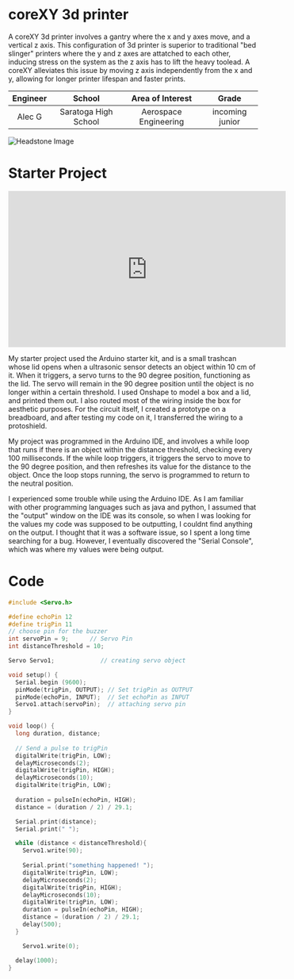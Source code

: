# coreXY 3d printer
A coreXY 3d printer involves a gantry where the x and y axes move, and a vertical z axis. This configuration of 3d printer is superior to traditional "bed slinger" printers where the y and z axes are attatched to each other, inducing stress on the system as the z axis has to lift the heavy toolead. A coreXY alleviates this issue by moving z axis independently from the x and y, allowing for longer printer lifespan and faster prints.


| **Engineer** | **School** | **Area of Interest** | **Grade** |
|:--:|:--:|:--:|:--:|
| Alec G | Saratoga High School | Aerospace Engineering | incoming junior

<!---**Replace the BlueStamp logo below with an image of yourself and your completed project. Follow the guide [here](https://tomcam.github.io/least-github-pages/adding-images-github-pages-site.html) if you need help.** -->

![Headstone Image](logo.svg)
<!--
# Final Milestone
-->
<!---
<iframe width="560" height="315" src="https://www.youtube.com/embed/F7M7imOVGug" title="YouTube video player" frameborder="0" allow="accelerometer; autoplay; clipboard-write; encrypted-media; gyroscope; picture-in-picture; web-share" allowfullscreen></iframe>

For your final milestone, explain the outcome of your project. Key details to include are:
- What you've accomplished since your previous milestone
- What your biggest challenges and triumphs were at BSE
- A summary of key topics you learned about
- What you hope to learn in the future after everything you've learned at BSE
-->
<!---
# Second Milestone
-->
<!---
<iframe width="560" height="315" src="https://www.youtube.com/embed/y3VAmNlER5Y" title="YouTube video player" frameborder="0" allow="accelerometer; autoplay; clipboard-write; encrypted-media; gyroscope; picture-in-picture; web-share" allowfullscreen></iframe>

For your second milestone, explain what you've worked on since your previous milestone. You can highlight:
- Technical details of what you've accomplished and how they contribute to the final goal
- What has been surprising about the project so far
- Previous challenges you faced that you overcame
- What needs to be completed before your final milestone 
-->
<!---
# First Milestone
-->
<!---
<iframe width="560" height="315" src="https://www.youtube.com/embed/CaCazFBhYKs" title="YouTube video player" frameborder="0" allow="accelerometer; autoplay; clipboard-write; encrypted-media; gyroscope; picture-in-picture; web-share" allowfullscreen></iframe>

For your first milestone, describe what your project is and how you plan to build it. You can include:
- An explanation about the different components of your project and how they will all integrate together
- Technical progress you've made so far
- Challenges you're facing and solving in your future milestones
- What your plan is to complete your project

# Schematics 
Here's where you'll put images of your schematics. [Tinkercad](https://www.tinkercad.com/blog/official-guide-to-tinkercad-circuits) and [Fritzing](https://fritzing.org/learning/) are both great resoruces to create professional schematic diagrams, though BSE recommends Tinkercad becuase it can be done easily and for free in the browser. 

# Code

Here's where you'll put your code. The syntax below places it into a block of code. Follow the guide [here]([url](https://www.markdownguide.org/extended-syntax/)) to learn how to customize it to your project needs. 

```c++


void setup() {
  // put your setup code here, to run once:
  Serial.begin(9600);
  Serial.println("Hello World!");
}

void loop() {
  // put your main code here, to run repeatedly:

}
```-->
# Starter Project

<iframe width="560" height="315" src="https://www.youtube.com/embed/ft7FQacSrX8" title="YouTube video player" frameborder="0" allow="accelerometer; autoplay; clipboard-write; encrypted-media; gyroscope; picture-in-picture; web-share" allowfullscreen></iframe>

My starter project used the Arduino starter kit, and is a small trashcan whose lid opens when a ultrasonic sensor detects an object within 10 cm of it. When it triggers, a servo turns to the 90 degree position, functioning as the lid. The servo will remain in the 90 degree position until the object is no longer within a certain threshold. I used Onshape to model a box and a lid, and printed them out. I also routed most of the wiring inside the box for aesthetic purposes. For the circuit itself, I created a prototype on a breadboard, and after testing my code on it, I transferred the wiring to a protoshield. 

My project was programmed in the Arduino IDE, and involves a while loop that runs if there is an object within the distance threshold, checking every 100 milliseconds. If the while loop triggers, it triggers the servo to move to the 90 degree position, and then refreshes its value for the distance to the object. Once the loop stops running, the servo is programmed to return to the neutral position.

I experienced some trouble while using the Arduino IDE. As I am familiar with other programming languages such as java and python, I assumed that the "output" window on the IDE was its console, so when I was looking for the values my code was supposed to be outputting, I couldnt find anything on the output. I thought that it was a software issue, so I spent a long time searching for a bug. However, I eventually discovered the "Serial Console", which was where my values were being output.
# Code

```c++
#include <Servo.h>

#define echoPin 12
#define trigPin 11
// choose pin for the buzzer
int servoPin = 9;      // Servo Pin
int distanceThreshold = 10;

Servo Servo1;             // creating servo object

void setup() {
  Serial.begin (9600);
  pinMode(trigPin, OUTPUT); // Set trigPin as OUTPUT
  pinMode(echoPin, INPUT);  // Set echoPin as INPUT
  Servo1.attach(servoPin);  // attaching servo pin
}

void loop() {
  long duration, distance;
  
  // Send a pulse to trigPin
  digitalWrite(trigPin, LOW); 
  delayMicroseconds(2); 
  digitalWrite(trigPin, HIGH);
  delayMicroseconds(10); 
  digitalWrite(trigPin, LOW);
  
  duration = pulseIn(echoPin, HIGH);
  distance = (duration / 2) / 29.1;

  Serial.print(distance);
  Serial.print(" ");

  while (distance < distanceThreshold){
    Servo1.write(90);
 
    Serial.print("something happened! ");
    digitalWrite(trigPin, LOW); 
    delayMicroseconds(2); 
    digitalWrite(trigPin, HIGH);
    delayMicroseconds(10); 
    digitalWrite(trigPin, LOW);
    duration = pulseIn(echoPin, HIGH);
    distance = (duration / 2) / 29.1;
    delay(500);
  }

    Servo1.write(0);

  delay(1000);
}
```
<!---
# Bill of Materials
-->
<!---
Here's where you'll list the parts in your project. To add more rows, just copy and paste the example rows below.
Don't forget to place the link of where to buy each component inside the quotation marks in the corresponding row after href =. Follow the guide [here]([url](https://www.markdownguide.org/extended-syntax/)) to learn how to customize this to your project needs. 

| **Part** | **Note** | **Price** | **Link** |
|:--:|:--:|:--:|:--:|
| Item Name | What the item is used for | $Price | <a href="https://www.amazon.com/Arduino-A000066-ARDUINO-UNO-R3/dp/B008GRTSV6/"> Link </a> |
| Item Name | What the item is used for | $Price | <a href="https://www.amazon.com/Arduino-A000066-ARDUINO-UNO-R3/dp/B008GRTSV6/"> Link </a> |
| Item Name | What the item is used for | $Price | <a href="https://www.amazon.com/Arduino-A000066-ARDUINO-UNO-R3/dp/B008GRTSV6/"> Link </a> |

# Other Resources/Examples
One of the best parts about Github is that you can view how other people set up their own work. Here are some past BSE portfolios that are awesome examples. You can view how they set up their portfolio, and you can view their index.md files to understand how they implemented different portfolio components.
- [Example 1](https://trashytuber.github.io/YimingJiaBlueStamp/)
- [Example 2](https://sviatil0.github.io/Sviatoslav_BSE/)
- [Example 3](https://arneshkumar.github.io/arneshbluestamp/)

To watch the BSE tutorial on how to create a portfolio, click here.
-->
